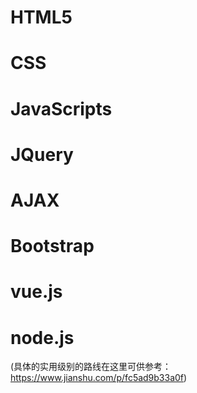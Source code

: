 # HTML5

# CSS

# JavaScripts

# JQuery

# AJAX

# Bootstrap

# vue.js

# node.js

(具体的实用级别的路线在这里可供参考：https://www.jianshu.com/p/fc5ad9b33a0f)

